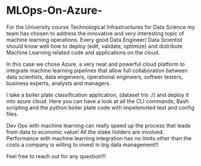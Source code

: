 # MLOps-On-Azure-

For the University course Technological Infrastructures for Data Science my team has chosen to address
the innovative and very interesting topic of machine learning operations. 
Every good Data Engineer/ Data Scientist should know well how to deploy (edit, validate, optimize) and distribute
Machine Learning related code and applications on the cloud.

In this case we chose Azure, a very neat and powerful cloud platform to integrate machine learning pipelines that allow full 
collaboration between data scientists, data engeneers, operational engineers, softwer testers, business experts,
analysts and managers. 

I take a boiler plate classification application, (dataset Iris :/) and deploy it into azure cloud. 
Here you can have a look at all the CLI commands, Bash scripting and the python boiler plate code with 
impelemnted test and config files.

Dev Ops with machine learning can really speed up the process that leads from data to economic value! All the stake holders are involved.
Performance with machine learning integration has no limits other than the costs a company is willing to invest in big data management!!

Feel free to reach out for any question!!!
